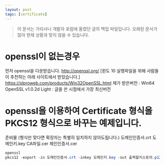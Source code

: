 ```yaml
---
layout: post
tags: [certificate]
---
```


> 이 문서는 가리사니 개발자 포럼에 올렸던 글의 백업 파일입니다.
오래된 문서가 많아 현재 상황과 맞지 않을 수 있습니다.


# openssl이 없는경우
먼저 openssl을 다운받습니다.
http://openssl.org/
[윈도 10 실행파일을 위해 사람들이 추천하는 아래 사이트에서 받았습니다.]
https://slproweb.com/products/Win32OpenSSL.html
제가 받은버전 : Win64 OpenSSL v1.0.2d Light : 글을 쓴 시점에서 가장 최신버전


# openssl을 이용하여 Certificate 형식을 PKCS12 형식으로 바꾸는 예제입니다.
준비물 (형식만 맞다면 확장자는 특별히 일치하지 않아도됩니다.)
도메인인증서.crt
도메인키.key
CA파일.cer
체인인증서.cer

``` java
openssl
pkcs12 -export -in 도메인인증서.crt -inkey 도메인키.key -out 출력할키스토어.p12 -name saro.me -CAfile CA파일.cer -caname root -certfile 체인인증서.cer
```